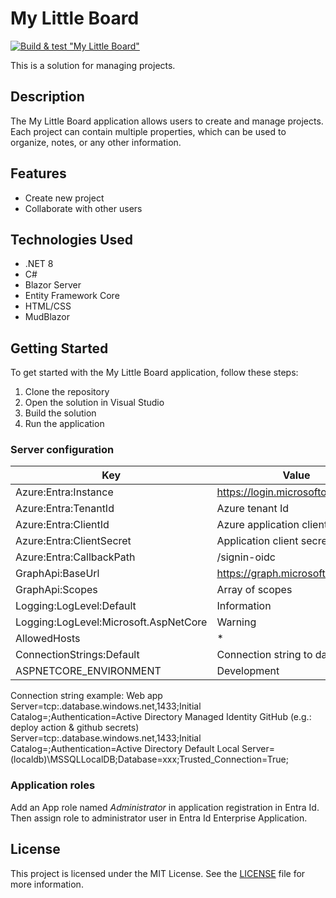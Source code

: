# My Little Board

[![Build & test "My Little Board"](https://github.com/EtnMn/my-little-board/actions/workflows/test.yml/badge.svg)](https://github.com/EtnMn/my-little-board/actions/workflows/test.yml)

This is a solution for managing projects.

## Description

The My Little Board application allows users to create and manage projects. Each project can contain multiple properties, which can be used to organize, notes, or any other information.

## Features

- Create new project
- Collaborate with other users

## Technologies Used

- .NET 8
- C#
- Blazor Server
- Entity Framework Core
- HTML/CSS
- MudBlazor

## Getting Started

To get started with the My Little Board application, follow these steps:

1. Clone the repository
2. Open the solution in Visual Studio
3. Build the solution
4. Run the application

### Server configuration

| Key                                      | Value                                                                                       |
|------------------------------------------|---------------------------------------------------------------------------------------------|
| Azure:Entra:Instance                     | https://login.microsoftonline.com/                                                          |
| Azure:Entra:TenantId                     | Azure tenant Id                                                                             |
| Azure:Entra:ClientId                     | Azure application client Id                                                                 |
| Azure:Entra:ClientSecret                 | Application client secret                                                                   |
| Azure:Entra:CallbackPath                 | /signin-oidc                                                                                |
| GraphApi:BaseUrl                         | https://graph.microsoft.com/beta                                                            |
| GraphApi:Scopes                          | Array of scopes                                                                             |
| Logging:LogLevel:Default                 | Information                                                                                 |
| Logging:LogLevel:Microsoft.AspNetCore    | Warning                                                                                     |
| AllowedHosts                             | *                                                                                           |
| ConnectionStrings:Default                | Connection string to database                                                               | 
| ASPNETCORE_ENVIRONMENT                   | Development                                                                                 |

Connection string example:
Web app
Server=tcp:<server>.database.windows.net,1433;Initial Catalog=<database>;Authentication=Active Directory Managed Identity
GitHub (e.g.: deploy action & github secrets)
Server=tcp:<server>.database.windows.net,1433;Initial Catalog=<database>;Authentication=Active Directory Default
Local
Server=(localdb)\\MSSQLLocalDB;Database=xxx;Trusted_Connection=True;


### Application roles

Add an App role named _Administrator_ in application registration in Entra Id.
Then assign role to administrator user in Entra Id Enterprise Application.

## License

This project is licensed under the MIT License. See the [LICENSE](LICENSE) file for more information.
